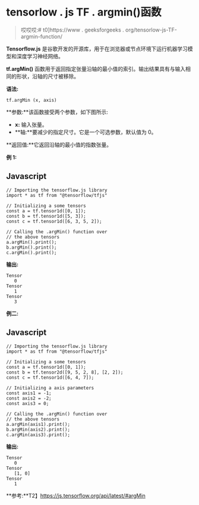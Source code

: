 # tensorlow . js TF . argmin()函数

> 哎哎哎:# t0]https://www . geeksforgeeks . org/tensorlow-js-TF-argmin-function/

**Tensorflow.js** 是谷歌开发的开源库，用于在浏览器或节点环境下运行机器学习模型和深度学习神经网络。

**tf.argMin()** 函数用于返回指定张量沿轴的最小值的索引。输出结果具有与输入相同的形状，沿轴的尺寸被移除。

**语法:**

```
tf.argMin (x, axis)
```

**参数:**该函数接受两个参数，如下图所示:

*   **x:** 输入张量。
*   **轴:**要减少的指定尺寸。它是一个可选参数，默认值为 0。

**返回值:**它返回沿轴的最小值的指数张量。

**例 1:**

## Javascript

```
// Importing the tensorflow.js library
import * as tf from "@tensorflow/tfjs"

// Initializing a some tensors 
const a = tf.tensor1d([0, 1]);
const b = tf.tensor1d([5, 3]);
const c = tf.tensor1d([6, 3, 5, 2]);

// Calling the .argMin() function over 
// the above tensors
a.argMin().print();
b.argMin().print();
c.argMin().print();
```

**输出:**

```
Tensor
   0
Tensor
   1
Tensor
   3
```

**例二:**

## Javascript

```
// Importing the tensorflow.js library
import * as tf from "@tensorflow/tfjs"

// Initializing a some tensors 
const a = tf.tensor1d([0, 1]);
const b = tf.tensor2d([9, 5, 2, 8], [2, 2]);
const c = tf.tensor1d([6, 4, 7]);

// Initializing a axis parameters
const axis1 = -1;
const axis2 = -2;
const axis3 = 0;

// Calling the .argMin() function over 
// the above tensors
a.argMin(axis1).print();
b.argMin(axis2).print();
c.argMin(axis3).print();
```

**输出:**

```
Tensor
   0
Tensor
   [1, 0]
Tensor
   1
```

**参考:**T2】https://js.tensorflow.org/api/latest/#argMin